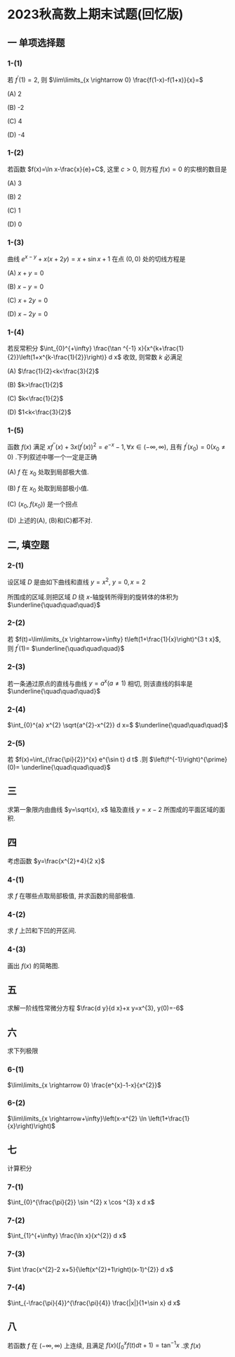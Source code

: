 # 2023秋高数上期末试题(回忆版)

## 一 单项选择题

### 1-(1)

若 $f^{\prime}(1)=2$, 则 $\lim\limits_{x \rightarrow 0} \frac{f(1-x)-f(1+x)}{x}=$

(A) 2

(B) -2

(C) 4

(D) -4

### 1-(2)

若函数 $f(x)=\ln x-\frac{x}{e}+C$, 这里 $c>0$, 则方程 $f(x)=0$ 的实根的数目是

(A) 3

(B) 2

(C) 1

(D) 0

### 1-(3)

曲线 $e^{x-y}+x(x+2 y)=x+\sin x+1$ 在点 $(0,0)$ 处的切线方程是

(A) $x+y=0$

(B) $x-y=0$

(C) $x+2 y=0$

(D) $x-2 y=0$

### 1-(4)

若反常积分 $\int_{0}^{+\infty} \frac{\tan ^{-1} x}{x^{k+\frac{1}{2}}\left(1+x^{k-\frac{1}{2}}\right)} d x$ 收敛, 则常数 $k$ 必满足

(A) $\frac{1}{2}<k<\frac{3}{2}$

(B) $k>\frac{1}{2}$

(C) $k<\frac{1}{2}$

(D) $1<k<\frac{3}{2}$

### 1-(5)

函数 $f(x)$ 满足 $x f^{\prime \prime}(x)+3 x\left(f^{\prime}(x)\right)^{2}=e^{-x}-1, \forall x \in(-\infty, \infty)$, 且有 $f^{\prime}\left(x_{0}\right)=0\left(x_{0} \neq 0\right)$ .下列叙述中哪一个一定是正确

(A) $f$ 在 $x_{0}$ 处取到局部极大值.

(B) $f$ 在 $x_{0}$ 处取到局部极小值.

(C) $\left(x_{0}, f\left(x_{0}\right)\right)$ 是一个拐点

(D) 上述的(A), (B)和(C)都不对.

## 二, 填空题

### 2-(1)

设区域 $D$ 是由如下曲线和直线 $y=x^{2}, ~ y=0, x=2$

所围成的区域.则把区域 $D$ 绕 $x$-轴旋转所得到的旋转体的体积为 $\underline{\quad\quad\quad}$

### 2-(2)

若 $f(t)=\lim\limits_{x \rightarrow+\infty} t\left(1+\frac{1}{x}\right)^{3 t x}$, 则 $f^{\prime}(1)=$ $\underline{\quad\quad\quad}$

### 2-(3)

若一条通过原点的直线与曲线 $y=a^{x}(a \neq 1)$ 相切, 则该直线的斜率是 $\underline{\quad\quad\quad}$

### 2-(4)

$\int_{0}^{a} x^{2} \sqrt{a^{2}-x^{2}} d x=$ $\underline{\quad\quad\quad}$

### 2-(5)

若 $f(x)=\int_{\frac{\pi}{2}}^{x} e^{\sin t} d t$ .则 $\left(f^{-1}\right)^{\prime}(0)= \underline{\quad\quad\quad}$

## 三

求第一象限内由曲线 $y=\sqrt{x}, x$ 轴及直线 $y=x-2$ 所围成的平面区域的面积.

## 四

考虑函数 $y=\frac{x^{2}+4}{2 x}$

### 4-(1)

求 $f$ 在哪些点取局部极值, 并求函数的局部极值.

### 4-(2)

求 $f$ 上凹和下凹的开区间.

### 4-(3)

画出 $f(x)$ 的简略图.

## 五

求解一阶线性常微分方程 $\frac{d y}{d x}+x y=x^{3}, y(0)=-6$

## 六

求下列极限

### 6-(1)

$\lim\limits_{x \rightarrow 0} \frac{e^{x}-1-x}{x^{2}}$

### 6-(2)

$\lim\limits_{x \rightarrow+\infty}\left(x-x^{2} \ln \left(1+\frac{1}{x}\right)\right)$

## 七

计算积分

### 7-(1)

$\int_{0}^{\frac{\pi}{2}} \sin ^{2} x \cos ^{3} x d x$

### 7-(2)

$\int_{1}^{+\infty} \frac{\ln x}{x^{2}} d x$

### 7-(3)

$\int \frac{x^{2}-2 x+5}{\left(x^{2}+1\right)(x-1)^{2}} d x$

### 7-(4)

$\int_{-\frac{\pi}{4}}^{\frac{\pi}{4}} \frac{|x|}{1+\sin x} d x$

## 八

若函数 $f$ 在 $(-\infty, \infty)$ 上连续, 且满足 $f(x)\left(\int_{0}^{x} f(t) d t+1\right)=\tan ^{-1} x$ .求 $f(x)$
